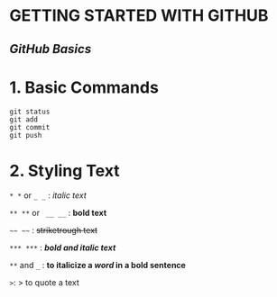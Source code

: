 # GETTING STARTED WITH GITHUB
## *GitHub Basics*

# 1. Basic Commands  
```
git status
git add
git commit
git push
```
# 2. Styling Text

`* *` or `_ _` :      *italic text*

`** **` or ` __ __` : __bold text__

`~~ ~~` :            ~~striketrough text~~ 

`*** ***` :        ***bold and italic text***

`**` and `_` :    **to italicize a _word_ in a bold sentence**

`>`: > to quote a text
